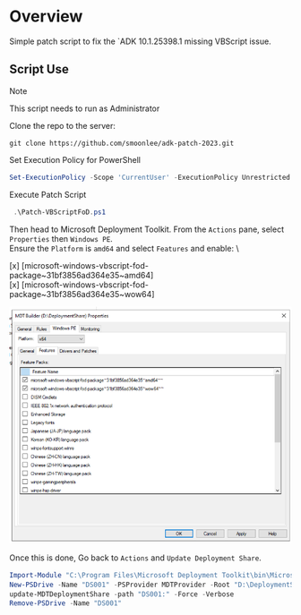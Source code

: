 # Overview
Simple patch script to fix the `ADK 10.1.25398.1 missing VBScript issue.

## Script Use

> [!NOTE]
> This script needs to run as Administrator

Clone the repo to the server:
```
git clone https://github.com/smoonlee/adk-patch-2023.git
```

Set Execution Policy for PowerShell

``` powershell
Set-ExecutionPolicy -Scope 'CurrentUser' -ExecutionPolicy Unrestricted
```

Execute Patch Script

```powershell
 .\Patch-VBScriptFoD.ps1
```

Then head to Microsoft Deployment Toolkit.
From the `Actions` pane, select `Properties` then `Windows PE`. \
Ensure the `Platform` is `amd64` and select `Features` and enable: \

[x] [microsoft-windows-vbscript-fod-package~31bf3856ad364e35~amd64] \
[x] [microsoft-windows-vbscript-fod-package~31bf3856ad364e35~wow64]

![](assets/mdt_winpe_settings.png)

Once this is done, Go back to `Actions` and `Update Deployment Share`.

``` powershell
Import-Module "C:\Program Files\Microsoft Deployment Toolkit\bin\MicrosoftDeploymentToolkit.psd1"
New-PSDrive -Name "DS001" -PSProvider MDTProvider -Root "D:\DeploymentShare"
update-MDTDeploymentShare -path "DS001:" -Force -Verbose
Remove-PSDrive -Name "DS001"
```